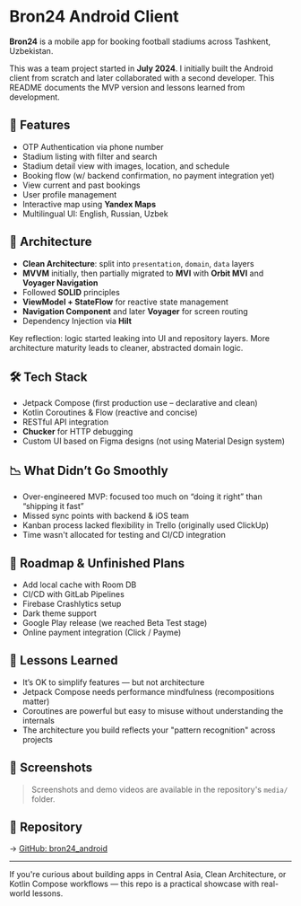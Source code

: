# Bron24 Android Client

**Bron24** is a mobile app for booking football stadiums across Tashkent, Uzbekistan.

This was a team project started in **July 2024**. I initially built the Android client from scratch and later collaborated with a second developer. This README documents the MVP version and lessons learned from development.

## 🌟 Features

- OTP Authentication via phone number
- Stadium listing with filter and search
- Stadium detail view with images, location, and schedule
- Booking flow (w/ backend confirmation, no payment integration yet)
- View current and past bookings
- User profile management
- Interactive map using **Yandex Maps**
- Multilingual UI: English, Russian, Uzbek

## 🧠 Architecture

- **Clean Architecture**: split into `presentation`, `domain`, `data` layers
- **MVVM** initially, then partially migrated to **MVI** with **Orbit MVI** and **Voyager Navigation**
- Followed **SOLID** principles
- **ViewModel + StateFlow** for reactive state management
- **Navigation Component** and later **Voyager** for screen routing
- Dependency Injection via **Hilt**

Key reflection: logic started leaking into UI and repository layers. More architecture maturity leads to cleaner, abstracted domain logic.

## 🛠 Tech Stack

- Jetpack Compose (first production use – declarative and clean)
- Kotlin Coroutines & Flow (reactive and concise)
- RESTful API integration
- **Chucker** for HTTP debugging
- Custom UI based on Figma designs (not using Material Design system)

## 📉 What Didn’t Go Smoothly

- Over-engineered MVP: focused too much on “doing it right” than “shipping it fast”
- Missed sync points with backend & iOS team
- Kanban process lacked flexibility in Trello (originally used ClickUp)
- Time wasn't allocated for testing and CI/CD integration

## 📌 Roadmap & Unfinished Plans

- Add local cache with Room DB
- CI/CD with GitLab Pipelines
- Firebase Crashlytics setup
- Dark theme support
- Google Play release (we reached Beta Test stage)
- Online payment integration (Click / Payme)

## 🧠 Lessons Learned

- It’s OK to simplify features — but not architecture
- Jetpack Compose needs performance mindfulness (recompositions matter)
- Coroutines are powerful but easy to misuse without understanding the internals
- The architecture you build reflects your "pattern recognition" across projects

## 📸 Screenshots

> Screenshots and demo videos are available in the repository's `media/` folder.

## 📂 Repository

→ [GitHub: bron24_android](https://github.com/tisenres/bron24_android)

---

If you're curious about building apps in Central Asia, Clean Architecture, or Kotlin Compose workflows — this repo is a practical showcase with real-world lessons.
